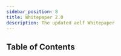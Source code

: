 ```yaml
---
sidebar_position: 8
title: Whitepaper 2.0
description: The updated aelf Whitepaper
---
```


## Table of Contents

<DocCardListLinks />